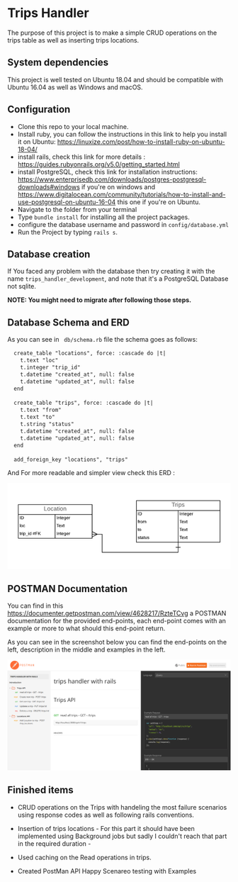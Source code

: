 
# Trips Handler

The purpose of this project is to make a simple CRUD operations on the trips table as well as inserting trips locations.

## System dependencies

This project is well tested on Ubuntu 18.04 and should be compatible with Ubuntu 16.04 as well as Windows and macOS.

## Configuration

* Clone this repo to your local machine.
* Install ruby, you can follow the instructions in this link to help you install it on Ubuntu:
<a> https://linuxize.com/post/how-to-install-ruby-on-ubuntu-18-04/</a>
* install rails, check this link for more details :
<a>https://guides.rubyonrails.org/v5.0/getting_started.html </a>
* install PostgreSQL, check this link for installation instructions: <a> https://www.enterprisedb.com/downloads/postgres-postgresql-downloads#windows </a> if you're on windows and <a>https://www.digitalocean.com/community/tutorials/how-to-install-and-use-postgresql-on-ubuntu-16-04</a> this one if you're on Ubuntu.
* Navigate to the folder from your terminal
* Type ``` bundle install ``` for installing all the project packages.
* configure the database username and password in ``` config/database.yml ```
* Run the Project by typing ``` rails s ```.

##  Database creation

If You faced any problem with the database then try creating it with the name ``` trips_handler_development ```, and note that it's a PostgreSQL Database not sqlite.

<b> NOTE: You might need to migrate after following those steps. </b>

## Database Schema and ERD

As you can see in ``` db/schema.rb``` file the schema goes as follows:

```
  create_table "locations", force: :cascade do |t|
    t.text "loc"
    t.integer "trip_id"
    t.datetime "created_at", null: false
    t.datetime "updated_at", null: false
  end

  create_table "trips", force: :cascade do |t|
    t.text "from"
    t.text "to"
    t.string "status"
    t.datetime "created_at", null: false
    t.datetime "updated_at", null: false
  end

  add_foreign_key "locations", "trips"

```
And For more readable and simpler view check this ERD :

<img src= "Entity_Relationship_Diagram.png">

## POSTMAN Documentation

You can find in this <a>https://documenter.getpostman.com/view/4628217/RzteTCvg
</a> a POSTMAN documentation for the provided end-points, each end-point comes with an example or more to what should this end-point return.

As you can see in the screenshot below you can find the end-points on the left, description in the middle and examples in the left.

<img src="postman_example.png">

## Finished items

* CRUD operations on the Trips with handeling the most failure scenarios using response codes as well as following rails conventions.

* Insertion of trips locations - For this part it should have been implemented using Background jobs but sadly I couldn't reach that part in the required duration -

* Used caching on the Read operations in trips.

* Created PostMan API Happy Scenareo testing with Examples

